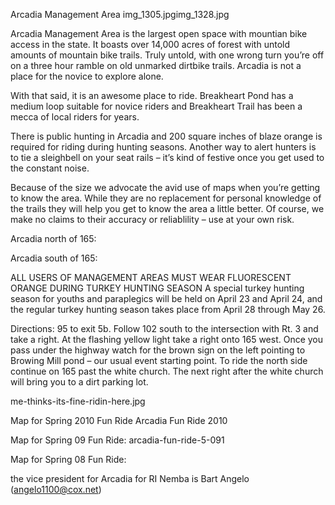 Arcadia Management Area
img_1305.jpgimg_1328.jpg

Arcadia Management Area is the largest open space with mountian bike access in the state. It boasts over 14,000 acres of forest with untold amounts of mountain bike trails. Truly untold, with one wrong turn you’re off on a three hour ramble on old unmarked dirtbike trails. Arcadia is not a place for the novice to explore alone.

With that said, it is an awesome place to ride. Breakheart Pond has a medium loop suitable for novice riders and Breakheart Trail has been a mecca of local riders for years.

There is public hunting in Arcadia and 200 square inches of blaze orange is required for riding during hunting seasons. Another way to alert hunters is to tie a sleighbell on your seat rails – it’s kind of festive once you get used to the constant noise.

Because of the size we advocate the avid use of maps when you’re getting to know the area. While they are no replacement for personal knowledge of the trails they will help you get to know the area a little better. Of course, we make no claims to their accuracy or reliablility – use at your own risk.

Arcadia north of 165:


Arcadia south of 165:


ALL USERS OF MANAGEMENT AREAS MUST WEAR FLUORESCENT ORANGE DURING TURKEY HUNTING SEASON A special turkey hunting season for youths and paraplegics will be held on April 23 and April 24, and the regular turkey hunting season takes place from April 28 through May 26.

Directions: 95 to exit 5b. Follow 102 south to the intersection with Rt. 3 and take a right. At the flashing yellow light take a right onto 165 west. Once you pass under the highway watch for the brown sign on the left pointing to Browing Mill pond – our usual event starting point. To ride the north side continue on 165 past the white church. The next right after the white church will bring you to a dirt parking lot.

me-thinks-its-fine-ridin-here.jpg

Map for Spring 2010 Fun Ride
Arcadia Fun Ride 2010

Map for Spring 09 Fun Ride:
arcadia-fun-ride-5-091

Map for Spring 08 Fun Ride:


the vice president for Arcadia for RI Nemba is Bart Angelo (angelo1100@cox.net)